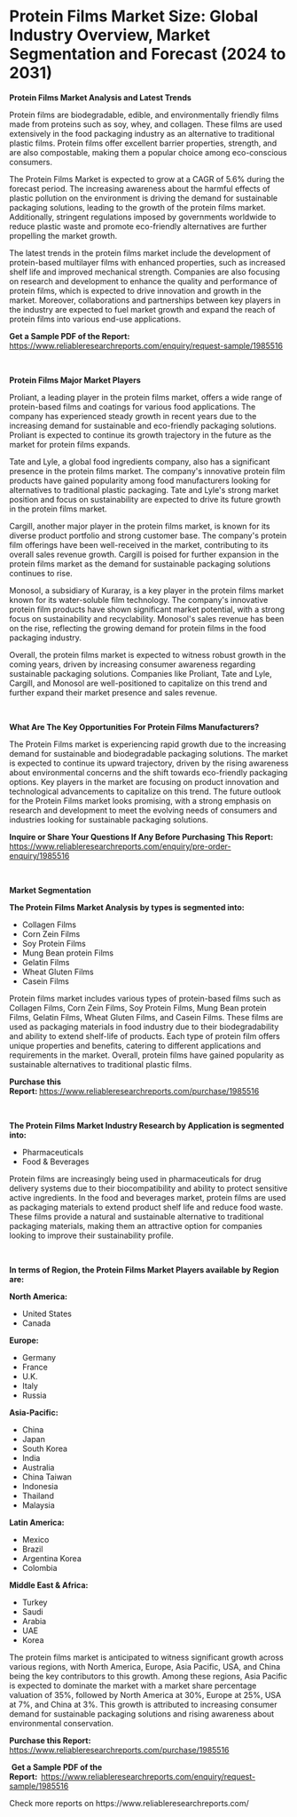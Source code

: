 <p><h1>Protein Films Market Size: Global Industry Overview, Market Segmentation and Forecast (2024 to 2031)</h1></p><p><strong>Protein Films Market Analysis and Latest Trends</strong></p>
<p><p>Protein films are biodegradable, edible, and environmentally friendly films made from proteins such as soy, whey, and collagen. These films are used extensively in the food packaging industry as an alternative to traditional plastic films. Protein films offer excellent barrier properties, strength, and are also compostable, making them a popular choice among eco-conscious consumers.</p><p>The Protein Films Market is expected to grow at a CAGR of 5.6% during the forecast period. The increasing awareness about the harmful effects of plastic pollution on the environment is driving the demand for sustainable packaging solutions, leading to the growth of the protein films market. Additionally, stringent regulations imposed by governments worldwide to reduce plastic waste and promote eco-friendly alternatives are further propelling the market growth.</p><p>The latest trends in the protein films market include the development of protein-based multilayer films with enhanced properties, such as increased shelf life and improved mechanical strength. Companies are also focusing on research and development to enhance the quality and performance of protein films, which is expected to drive innovation and growth in the market. Moreover, collaborations and partnerships between key players in the industry are expected to fuel market growth and expand the reach of protein films into various end-use applications.</p></p>
<p><strong>Get a Sample PDF of the Report:&nbsp;</strong> <a href="https://www.reliableresearchreports.com/enquiry/request-sample/1985516">https://www.reliableresearchreports.com/enquiry/request-sample/1985516</a></p>
<p>&nbsp;</p>
<p><strong>Protein Films Major Market Players</strong></p>
<p><p>Proliant, a leading player in the protein films market, offers a wide range of protein-based films and coatings for various food applications. The company has experienced steady growth in recent years due to the increasing demand for sustainable and eco-friendly packaging solutions. Proliant is expected to continue its growth trajectory in the future as the market for protein films expands.</p><p>Tate and Lyle, a global food ingredients company, also has a significant presence in the protein films market. The company's innovative protein film products have gained popularity among food manufacturers looking for alternatives to traditional plastic packaging. Tate and Lyle's strong market position and focus on sustainability are expected to drive its future growth in the protein films market.</p><p>Cargill, another major player in the protein films market, is known for its diverse product portfolio and strong customer base. The company's protein film offerings have been well-received in the market, contributing to its overall sales revenue growth. Cargill is poised for further expansion in the protein films market as the demand for sustainable packaging solutions continues to rise.</p><p>Monosol, a subsidiary of Kuraray, is a key player in the protein films market known for its water-soluble film technology. The company's innovative protein film products have shown significant market potential, with a strong focus on sustainability and recyclability. Monosol's sales revenue has been on the rise, reflecting the growing demand for protein films in the food packaging industry.</p><p>Overall, the protein films market is expected to witness robust growth in the coming years, driven by increasing consumer awareness regarding sustainable packaging solutions. Companies like Proliant, Tate and Lyle, Cargill, and Monosol are well-positioned to capitalize on this trend and further expand their market presence and sales revenue.</p></p>
<p>&nbsp;</p>
<p><strong>What Are The Key Opportunities For Protein Films Manufacturers?</strong></p>
<p><p>The Protein Films market is experiencing rapid growth due to the increasing demand for sustainable and biodegradable packaging solutions. The market is expected to continue its upward trajectory, driven by the rising awareness about environmental concerns and the shift towards eco-friendly packaging options. Key players in the market are focusing on product innovation and technological advancements to capitalize on this trend. The future outlook for the Protein Films market looks promising, with a strong emphasis on research and development to meet the evolving needs of consumers and industries looking for sustainable packaging solutions.</p></p>
<p><strong>Inquire or Share Your Questions If Any Before Purchasing This Report:</strong> <a href="https://www.reliableresearchreports.com/enquiry/pre-order-enquiry/1985516">https://www.reliableresearchreports.com/enquiry/pre-order-enquiry/1985516</a></p>
<p>&nbsp;</p>
<p><strong>Market Segmentation</strong></p>
<p><strong>The Protein Films Market Analysis by types is segmented into:</strong></p>
<p><ul><li>Collagen Films</li><li>Corn Zein Films</li><li>Soy Protein Films</li><li>Mung Bean protein Films</li><li>Gelatin Films</li><li>Wheat Gluten Films</li><li>Casein Films</li></ul></p>
<p><p>Protein films market includes various types of protein-based films such as Collagen Films, Corn Zein Films, Soy Protein Films, Mung Bean protein Films, Gelatin Films, Wheat Gluten Films, and Casein Films. These films are used as packaging materials in food industry due to their biodegradability and ability to extend shelf-life of products. Each type of protein film offers unique properties and benefits, catering to different applications and requirements in the market. Overall, protein films have gained popularity as sustainable alternatives to traditional plastic films.</p></p>
<p><strong>Purchase this Report:&nbsp;</strong><a href="https://www.reliableresearchreports.com/purchase/1985516">https://www.reliableresearchreports.com/purchase/1985516</a></p>
<p>&nbsp;</p>
<p><strong>The Protein Films Market Industry Research by Application is segmented into:</strong></p>
<p><ul><li>Pharmaceuticals</li><li>Food & Beverages</li></ul></p>
<p><p>Protein films are increasingly being used in pharmaceuticals for drug delivery systems due to their biocompatibility and ability to protect sensitive active ingredients. In the food and beverages market, protein films are used as packaging materials to extend product shelf life and reduce food waste. These films provide a natural and sustainable alternative to traditional packaging materials, making them an attractive option for companies looking to improve their sustainability profile.</p></p>
<p>&nbsp;</p>
<p><strong>In terms of Region, the Protein Films Market Players available by Region are:</strong></p>
<p>
    <p> <strong> North America: </strong>
        <ul>
            <li>United States</li>
            <li>Canada</li>
        </ul>
        </p> 
    <p> <strong> Europe: </strong>
        <ul>
            <li>Germany</li>
            <li>France</li>
            <li>U.K.</li>
            <li>Italy</li>
            <li>Russia</li>
        </ul>
        </p> 
    <p> <strong> Asia-Pacific: </strong>
        <ul>
            <li>China</li>
            <li>Japan</li>
            <li>South Korea</li>
            <li>India</li>
            <li>Australia</li>
            <li>China Taiwan</li>
            <li>Indonesia</li>
            <li>Thailand</li>
            <li>Malaysia</li>
        </ul>
        </p> 
    <p> <strong> Latin America: </strong>
        <ul>
            <li>Mexico</li>
            <li>Brazil</li>
            <li>Argentina Korea</li>
            <li>Colombia</li>
        </ul>
        </p> 
    <p> <strong> Middle East & Africa: </strong>
        <ul>
            <li>Turkey</li>
            <li>Saudi</li>
            <li>Arabia</li>
            <li>UAE</li>
            <li>Korea</li>
        </ul>
    </p>
    </p>
<p><p>The protein films market is anticipated to witness significant growth across various regions, with North America, Europe, Asia Pacific, USA, and China being the key contributors to this growth. Among these regions, Asia Pacific is expected to dominate the market with a market share percentage valuation of 35%, followed by North America at 30%, Europe at 25%, USA at 7%, and China at 3%. This growth is attributed to increasing consumer demand for sustainable packaging solutions and rising awareness about environmental conservation.</p></p>
<p><strong>Purchase this Report: </strong><a href="https://www.reliableresearchreports.com/purchase/1985516">https://www.reliableresearchreports.com/purchase/1985516</a></p>
<p>&nbsp;<strong>Get a Sample PDF of the Report:&nbsp;&nbsp;</strong><a href="https://www.reliableresearchreports.com/enquiry/request-sample/1985516">https://www.reliableresearchreports.com/enquiry/request-sample/1985516</a></p>
<p><strong></strong></p>
<p>Check more reports on https://www.reliableresearchreports.com/</p>